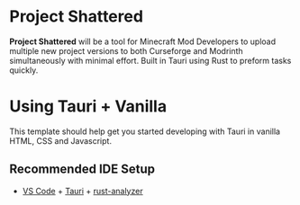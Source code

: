 # Project Shattered

**Project Shattered** will be a tool for Minecraft Mod Developers to upload multiple new project versions to both Curseforge and Modrinth simultaneously with minimal effort. Built in Tauri using Rust to preform tasks quickly.

# Using Tauri + Vanilla

This template should help get you started developing with Tauri in vanilla HTML, CSS and Javascript.

## Recommended IDE Setup

- [VS Code](https://code.visualstudio.com/) + [Tauri](https://marketplace.visualstudio.com/items?itemName=tauri-apps.tauri-vscode) + [rust-analyzer](https://marketplace.visualstudio.com/items?itemName=rust-lang.rust-analyzer)
